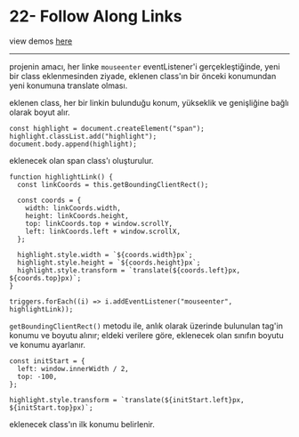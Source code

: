 # 22- Follow Along Links

view demos [here](https://bayirdan.github.io/javascript30/22-follow-along-links/index.html)

---

projenin amacı, her linke `mouseenter` eventListener'i gerçekleştiğinde, yeni bir class eklenmesinden ziyade, eklenen class'ın bir önceki konumundan yeni konumuna translate olması.

eklenen class, her bir linkin bulunduğu konum, yükseklik ve genişliğine bağlı olarak boyut alır.

```
const highlight = document.createElement("span");
highlight.classList.add("highlight");
document.body.append(highlight);
```

eklenecek olan span class'ı oluşturulur.

```
function highlightLink() {
  const linkCoords = this.getBoundingClientRect();

  const coords = {
    width: linkCoords.width,
    height: linkCoords.height,
    top: linkCoords.top + window.scrollY,
    left: linkCoords.left + window.scrollX,
  };

  highlight.style.width = `${coords.width}px`;
  highlight.style.height = `${coords.height}px`;
  highlight.style.transform = `translate(${coords.left}px, ${coords.top}px)`;
}

triggers.forEach((i) => i.addEventListener("mouseenter", highlightLink));
```

`getBoundingClientRect()` metodu ile, anlık olarak üzerinde bulunulan tag'in konumu ve boyutu alınır; eldeki verilere göre, eklenecek olan sınıfın boyutu ve konumu ayarlanır.

```
const initStart = {
  left: window.innerWidth / 2,
  top: -100,
};

highlight.style.transform = `translate(${initStart.left}px, ${initStart.top}px)`;
```

eklenecek class'ın ilk konumu belirlenir.
